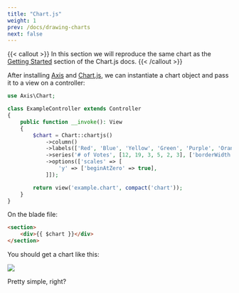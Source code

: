 ```yaml
---
title: "Chart.js"
weight: 1
prev: /docs/drawing-charts
next: false
---
```


{{< callout >}}
  In this section we will reproduce the same chart as the [Getting Started](https://www.chartjs.org/docs/latest/getting-started/) section of the Chart.js docs.
{{< /callout >}}

After installing [Axis](/docs/installation) and [Chart.js](https://www.chartjs.org/docs/latest/getting-started/installation.html), we can instantiate a chart object and pass it to a view on a controller:

```php
use Axis\Chart;

class ExampleController extends Controller
{
    public function __invoke(): View
    {
        $chart = Chart::chartjs()
            ->column()
            ->labels(['Red', 'Blue', 'Yellow', 'Green', 'Purple', 'Orange'])
            ->series('# of Votes', [12, 19, 3, 5, 2, 3], ['borderWidth' => 1])
            ->options(['scales' => [
                'y' => ['beginAtZero' => true],
            ]]);

        return view('example.chart', compact('chart'));
    }
}
```

On the blade file:

```html
<section>
    <div>{{ $chart }}</div>
</section>
```

You should get a chart like this:

![](https://www.chartjs.org/docs/latest/assets/img/preview.0cc909a8.png)

Pretty simple, right?